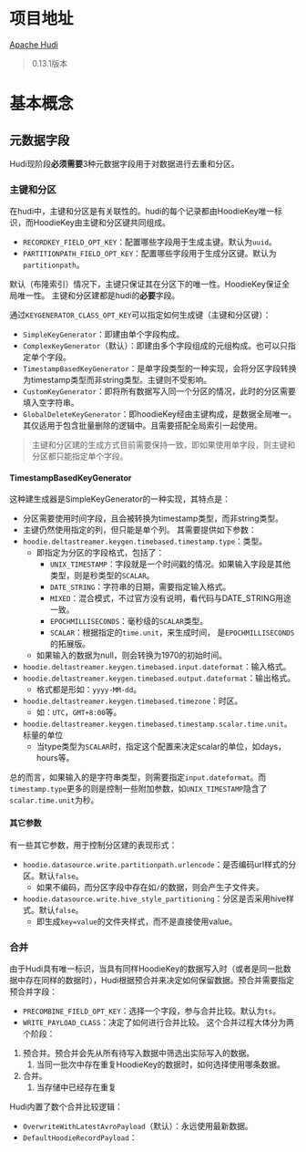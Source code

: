 # 项目地址
[Apache Hudi](https://hudi.apache.org/cn/)
> 0.13.1版本

# 基本概念
## 元数据字段
Hudi现阶段**必须需要**3种元数据字段用于对数据进行去重和分区。
### 主键和分区
在hudi中，主键和分区是有关联性的。hudi的每个记录都由HoodieKey唯一标识，而HoodieKey由主键和分区键共同组成。
- `RECORDKEY_FIELD_OPT_KEY`：配置哪些字段用于生成主键。默认为`uuid`。
- `PARTITIONPATH_FIELD_OPT_KEY`：配置哪些字段用于生成分区键。默认为`partitionpath`。

默认（布隆索引）情况下，主键只保证其在分区下的唯一性。HoodieKey保证全局唯一性。
主键和分区建都是hudi的**必要**字段。

通过`KEYGENERATOR_CLASS_OPT_KEY`可以指定如何生成键（主键和分区键）：
- `SimpleKeyGenerator`：即建由单个字段构成。
- `ComplexKeyGenerator`（默认）：即建由多个字段组成的元组构成。也可以只指定单个字段。
- `TimestampBasedKeyGenerator`：是单字段类型的一种实现，会将分区字段转换为timestamp类型而非string类型。主键则不受影响。
- `CustomKeyGenerator`：即将所有数据写入同一个分区的情况，此时的分区需要填入空字符串。
- `GlobalDeleteKeyGenerator`：即hoodieKey经由主键构成，是数据全局唯一。其仅适用于包含批量删除的逻辑中。且需要搭配全局索引一起使用。

> 主键和分区建的生成方式目前需要保持一致，即如果使用单字段，则主键和分区都只能指定单个字段。

#### TimestampBasedKeyGenerator
这种建生成器是SimpleKeyGenerator的一种实现，其特点是：
- 分区需要使用时间字段，且会被转换为timestamp类型，而非string类型。
- 主键仍然使用指定的列，但只能是单个列。
其需要提供如下参数：
- `hoodie.deltastreamer.keygen.timebased.timestamp.type`：类型。
	- 即指定为分区的字段格式，包括了：
		- `UNIX_TIMESTAMP`：字段就是一个时间戳的情况。如果输入字段是其他类型，则是秒类型的`SCALAR`。
		- `DATE_STRING`：字符串的日期，需要指定输入格式。
		- `MIXED`：混合模式，不过官方没有说明，看代码与DATE_STRING用途一致。
		- `EPOCHMILLISECONDS`：毫秒级的`SCALAR`类型。
		- `SCALAR`：根据指定的`time.unit`，来生成时间， 是`EPOCHMILLISECONDS`的拓展版。
	- 如果输入的数据为null，则会转换为1970的初始时间。
- `hoodie.deltastreamer.keygen.timebased.input.dateformat`：输入格式。
- `hoodie.deltastreamer.keygen.timebased.output.dateformat`：输出格式。
	- 格式都是形如：`yyyy-MM-dd`。
- `hoodie.deltastreamer.keygen.timebased.timezone`：时区。
	- 如：`UTC`，`GMT+8:00`等。
- `hoodie.deltastreamer.keygen.timebased.timestamp.scalar.time.unit`。标量的单位
	- 当type类型为`SCALAR`时，指定这个配置来决定scalar的单位，如days，hours等。

总的而言，如果输入的是字符串类型，则需要指定`input.dateformat`。而`timestamp.type`更多的则是控制一些附加参数，如`UNIX_TIMESTAMP`隐含了`scalar.time.unit`为秒。

#### 其它参数
有一些其它参数，用于控制分区建的表现形式：
- `hoodie.datasource.write.partitionpath.urlencode`：是否编码url样式的分区。默认`false`。
	- 如果不编码，而分区字段中存在如`/`的数据，则会产生子文件夹。
- `hoodie.datasource.write.hive_style_partitioning`：分区是否采用hive样式。默认`false`。
	- 即生成`key=value`的文件夹样式，而不是直接使用value。

### 合并
由于Hudi具有唯一标识，当具有同样HoodieKey的数据写入时（或者是同一批数据中存在同样的数据时），Hudi根据预合并来决定如何保留数据。预合并需要指定预合并字段：
- `PRECOMBINE_FIELD_OPT_KEY`：选择一个字段，参与合并比较。默认为`ts`。
- `WRITE_PAYLOAD_CLASS`：决定了如何进行合并比较。
这个合并过程大体分为两个阶段：
1. 预合并。预合并会先从所有待写入数据中筛选出实际写入的数据。
	1. 当同一批次中存在重复HoodieKey的数据时，如何选择使用哪条数据。
2. 合并。
	1. 当存储中已经存在重复

Hudi内置了数个合并比较逻辑：
- `OverwriteWithLatestAvroPayload`（默认）：永远使用最新数据。
- `DefaultHoodieRecordPayload`：